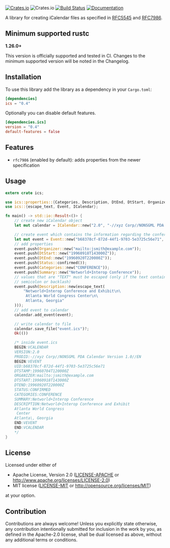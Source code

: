 [![Crates.io](https://img.shields.io/crates/v/ics.svg)](https://crates.io/crates/ics)
![Crates.io](https://img.shields.io/crates/l/rustc-serialize.svg)
[![Build Status](https://travis-ci.com/hummingly/ics.svg?branch=master)](https://travis-ci.com/hummingly/ics)
[![Documentation](https://docs.rs/ics/badge.svg)](https://docs.rs/ics)

A library for creating iCalendar files as specified in [RFC5545](https://tools.ietf.org/html/rfc5545) and [RFC7986](https://tools.ietf.org/html/rfc7986).

## Minimum supported rustc

**1.26.0+**

This version is officially supported and tested in CI. Changes to the minimum supported version will be noted in the Changelog.

## Installation

To use this library add the library as a dependency in your `Cargo.toml`:

```toml
[dependencies]
ics = "0.4"
```

Optionally you can disable default features.

```toml
[dependencies.ics]
version = "0.4"
default-features = false
```

## Features

- `rfc7986` (enabled by default): adds properties from the newer specification

## Usage

```rust
extern crate ics;

use ics::properties::{Categories, Description, DtEnd, DtStart, Organizer, Status, Summary};
use ics::{escape_text, Event, ICalendar};

fn main() -> std::io::Result<()> {
    // create new iCalendar object
    let mut calendar = ICalendar::new("2.0", "-//xyz Corp//NONSGML PDA Calendar Version 1.0//EN");

    // create event which contains the information regarding the conference
    let mut event = Event::new("b68378cf-872d-44f1-9703-5e3725c56e71", "19960704T120000Z");
    // add properties
    event.push(Organizer::new("mailto:jsmith@example.com"));
    event.push(DtStart::new("19960918T143000Z"));
    event.push(DtEnd::new("19960920T220000Z"));
    event.push(Status::confirmed());
    event.push(Categories::new("CONFERENCE"));
    event.push(Summary::new("Networld+Interop Conference"));
    // values that are "TEXT" must be escaped (only if the text contains a comma,
    // semicolon or backlash)
    event.push(Description::new(escape_text(
        "Networld+Interop Conference and Exhibit\n\
         Atlanta World Congress Center\n\
         Atlanta, Georgia"
    )));
    // add event to calendar
    calendar.add_event(event);

    // write calendar to file
    calendar.save_file("event.ics")?;
    Ok(())

    /* inside event.ics
    BEGIN:VCALENDAR
    VERSION:2.0
    PRODID:-//xyz Corp//NONSGML PDA Calendar Version 1.0//EN
    BEGIN:VEVENT
    UID:b68378cf-872d-44f1-9703-5e3725c56e71
    DTSTAMP:19960704T120000Z
    ORGANIZER:mailto:jsmith@example.com
    DTSTART:19960918T143000Z
    DTEND:19960920T220000Z
    STATUS:CONFIRMED
    CATEGORIES:CONFERENCE
    SUMMARY:Networld+Interop Conference
    DESCRIPTION:Networld+Interop Conference and Exhibit
    Atlanta World Congress
     Center
    Atlanta\, Georgia
    END:VEVENT
    END:VCALENDAR
    */
}
```

## License

Licensed under either of

- Apache License, Version 2.0
  ([LICENSE-APACHE](LICENSE-APACHE) or http://www.apache.org/licenses/LICENSE-2.0)
- MIT license
  ([LICENSE-MIT](LICENSE-MIT) or http://opensource.org/licenses/MIT)

at your option.

## Contribution

Contributions are always welcome!
Unless you explicitly state otherwise, any contribution intentionally submitted for inclusion in the work by you, as defined in the Apache-2.0 license, shall be dual licensed as above, without any additional terms or conditions.
